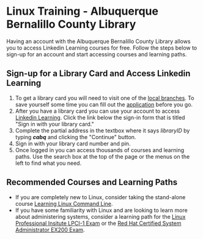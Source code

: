 # Linux Training - Albuquerque Bernalillo County Library

Having an account with the Albuquerque Bernalillo County Library allows you to access Linkedin Learning courses for free. Follow the steps below to sign-up for an account and start accessing courses and learning paths.

## Sign-up for a Library Card and Access Linkedin Learning

1. To get a library card you will need to visit one of the [local branches](https://abqlibrary.org/hours-locations). To save yourself some time you can fill out the [application](https://abqlibrary.org/librarycards) before you go.
2. After you have a library card you can use your account to access [Linkedin Learning](https://www.linkedin.com/learning-login/). Click the link below the sign-in form that is titled "Sign in with your library card."
3. Complete the partial address in the textbox where it says *libraryID* by typing ***cabq*** and clicking the "Continue" button.
4. Sign in with your library card number and pin.
5. Once logged in you can access thousands of courses and learning paths. Use the search box at the top of the page or the menus on the left to find what you need.

## Recommended Courses and Learning Paths

* If you are completely new to Linux, consider taking the stand-alone course [Learning Linux Command Line](https://www.linkedin.com/learning/learning-linux-command-line-14447912).
* If you have some familiarity with Linux and are looking to learn more about administering systems, consider a learning path for the [Linux Professional Insitute LPCI-1 Exam](https://www.linkedin.com/learning/paths/prepare-for-the-linux-professional-institute-lpic-1-101-500-and-102-500-exams) or the [Red Hat Certified System Administrator EX200 Exam](https://www.linkedin.com/learning/paths/prepare-for-the-red-hat-certified-system-administrator-ex200-exam).
